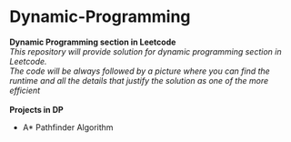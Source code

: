# Dynamic-Programming
**Dynamic Programming section in Leetcode**     
*This repository will provide solution for dynamic programming section in Leetcode.<br />     The code will be always followed by a picture where you can find the runtime and all the details that justify the solution as one of the more efficient*
<br />
<br />
**Projects in DP**
- A* Pathfinder Algorithm 
<br />



